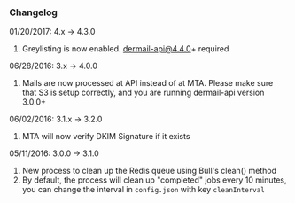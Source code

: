 ### Changelog

01/20/2017: 4.x -> 4.3.0
1. Greylisting is now enabled. dermail-api@4.4.0+ required

06/28/2016: 3.x -> 4.0.0
1. Mails are now processed at API instead of at MTA. Please make sure that S3 is setup correctly, and you are running dermail-api version 3.0.0+

06/02/2016: 3.1.x -> 3.2.0
1. MTA will now verify DKIM Signature if it exists

05/11/2016: 3.0.0 -> 3.1.0
1. New process to clean up the Redis queue using Bull's clean() method
2. By default, the process will clean up "completed" jobs every 10 minutes, you can change the interval in `config.json` with key `cleanInterval`
